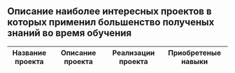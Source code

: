 ## Описание наиболее интересных проектов в которых применил большенство полученых знаний во время обучения 

|<img width=200/>Название проекта| <img width=500/> <img width=500/>Описание проекта |<img width=500/>Реализации проекта   | <img width=500/>Приобретеные навыки           |
|:----------------:|:----------------------------------------------------:|:-----------------------------------------------:|:---------------------------------------:|

